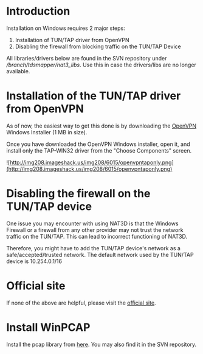 # Introduction #

Installation on Windows requires 2 major steps:
  1. Installation of TUN/TAP driver from OpenVPN
  1. Disabling the firewall from blocking traffic on the TUN/TAP Device

All libraries/drivers below are found in the SVN repository under _/branch/tdsmapper/nat3\_libs_. Use this in case the drivers/libs are no longer available.

# Installation of the TUN/TAP driver from OpenVPN #

As of now, the easiest way to get this done is by downloading the [OpenVPN](http://openvpn.net/index.php/open-source/downloads.html) Windows Installer (1 MB in size).

Once you have downloaded the OpenVPN Windows installer, open it, and install only the TAP-WIN32 driver from the "Choose Components" screen.

![http://img208.imageshack.us/img208/6015/openvpntaponly.png](http://img208.imageshack.us/img208/6015/openvpntaponly.png)

# Disabling the firewall on the TUN/TAP device #

One issue you may encounter with using NAT3D is that the Windows Firewall or a firewall from any other provider may not trust the network traffic on the TUN/TAP. This can lead to incorrect functioning of NAT3D.

Therefore, you might have to add the TUN/TAP device's network as a safe/accepted/trusted network. The default network used by the TUN/TAP device is 10.254.0.1/16

# Official site #
If none of the above are helpful, please visit the [official site](http://openvpn.net/INSTALL-win32.html).

# Install WinPCAP #
Install the pcap library from [here](http://www.winpcap.org/). You may also find it in the SVN repository.